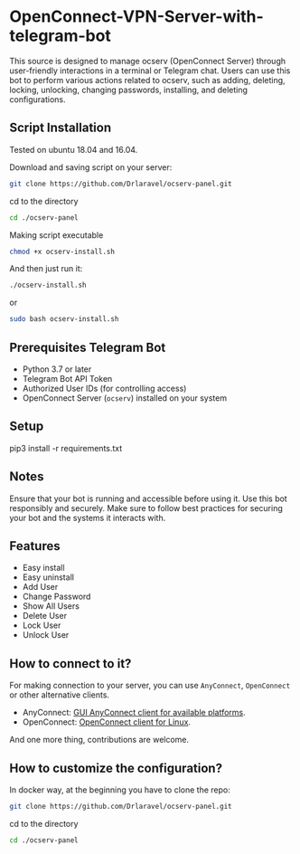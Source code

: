# OpenConnect-VPN-Server-with-telegram-bot

This source is designed to manage ocserv (OpenConnect Server) through user-friendly interactions in a terminal or Telegram chat. Users can use this bot to perform various actions related to ocserv, such as adding, deleting, locking, unlocking, changing passwords, installing, and deleting configurations.

## Script Installation
Tested on ubuntu 18.04 and 16.04.

Download and saving script on your server:
```sh
git clone https://github.com/Drlaravel/ocserv-panel.git
```
cd to the directory
```sh
cd ./ocserv-panel
```

Making script executable
```bash
chmod +x ocserv-install.sh
```

And then just run it:
```sh
./ocserv-install.sh
``` 
or
```sh
sudo bash ocserv-install.sh
``` 
## Prerequisites Telegram Bot

- Python 3.7 or later
- Telegram Bot API Token
- Authorized User IDs (for controlling access)
- OpenConnect Server (`ocserv`) installed on your system

## Setup
pip3 install -r requirements.txt


## Notes
Ensure that your bot is running and accessible before using it.
Use this bot responsibly and securely. Make sure to follow best practices for securing your bot and the systems it interacts with.

## Features 
- Easy install
- Easy uninstall
- Add User
- Change Password
- Show All Users
- Delete User
- Lock User
- Unlock User

## How to connect to it?
For making connection to your server, you can use `AnyConnect`, `OpenConnect` or other alternative clients.

- AnyConnect: [GUI AnyConnect client for available platforms](https://it.umn.edu/vpn-downloads-guides).
- OpenConnect: [OpenConnect client for Linux](https://computingforgeeks.com/how-to-connect-to-vpn-server-with-openconnect-ssl-vpn-client-on-linux/).

And one more thing, contributions are welcome.

## How to customize the configuration?
In docker way, at the beginning you have to clone the repo:
```sh
git clone https://github.com/Drlaravel/ocserv-panel.git
```

cd to the directory
```sh
cd ./ocserv-panel
```


